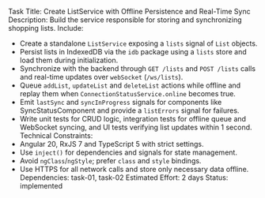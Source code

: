 Task Title: Create ListService with Offline Persistence and Real-Time Sync
Description: Build the service responsible for storing and synchronizing shopping lists.
Include:
- Create a standalone `ListService` exposing a `lists` signal of `List` objects.
- Persist lists in IndexedDB via the `idb` package using a `lists` store and load them during initialization.
- Synchronize with the backend through `GET /lists` and `POST /lists` calls and real-time updates over `webSocket` (`/ws/lists`).
- Queue `addList`, `updateList` and `deleteList` actions while offline and replay them when `ConnectionStatusService.online` becomes true.
- Emit `lastSync` and `syncInProgress` signals for components like SyncStatusComponent and provide a `listErrors` signal for failures.
- Write unit tests for CRUD logic, integration tests for offline queue and WebSocket syncing, and UI tests verifying list updates within 1 second.
Technical Constraints:
- Angular 20, RxJS 7 and TypeScript 5 with strict settings.
- Use `inject()` for dependencies and signals for state management.
- Avoid `ngClass`/`ngStyle`; prefer `class` and `style` bindings.
- Use HTTPS for all network calls and store only necessary data offline.
Dependencies: task-01, task-02
Estimated Effort: 2 days
Status: implemented
